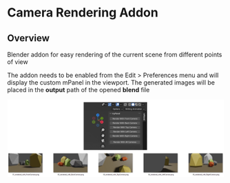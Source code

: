 # Camera Rendering Addon

## Overview
Blender addon for easy rendering of the current scene from different points of view

The addon needs to be enabled from the Edit > Preferences menu and will display the custom mPanel in the viewport. The generated images will be placed in the **output** path of the opened **blend** file

<img src="demo.png">